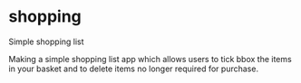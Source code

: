 # shopping
Simple shopping list 

Making a simple shopping list app which allows users to tick bbox the items in your basket and to delete items no longer required for purchase.
